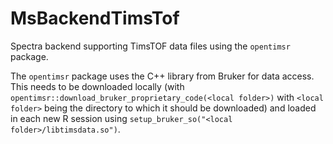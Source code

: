 # MsBackendTimsTof


Spectra backend supporting TimsTOF data files using the `opentimsr` package.

The `opentimsr` package uses the C++ library from Bruker for data access. This
needs to be downloaded locally (with
`opentimsr::download_bruker_proprietary_code(<local folder>)` with `<local
folder>` being the directory to which it should be downloaded) and loaded in
each new R session using `setup_bruker_so("<local folder>/libtimsdata.so")`.
